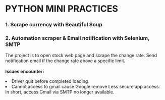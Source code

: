# PYTHON MINI PRACTICES

### 1. Scrape currency with Beautiful Soup

### 2. Automation scraper & Email notification with Selenium, SMTP
The project is to open stock web page and scrape the change rate. Send notification email if the change rate above a specific limit.
<br /> <br /> <strong> Issues encounter: </strong>
<li> Driver quit before completed loading
<li> Cannot access to gmail cause Google remove Less secure app access. In short, access Gmail via SMTP no longer available. 